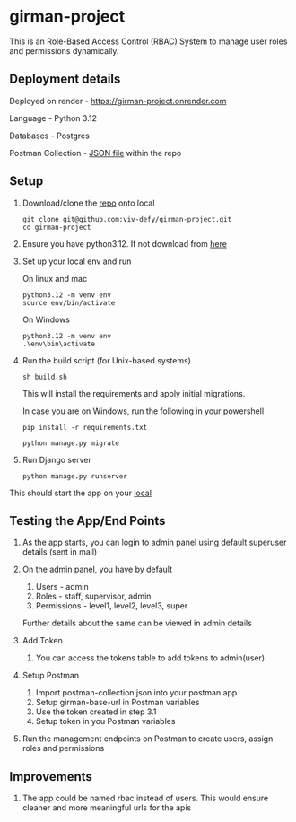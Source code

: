 # girman-project

This is an Role-Based Access Control (RBAC) System to manage user roles and permissions dynamically.

## Deployment details

Deployed on render - https://girman-project.onrender.com

Language - Python 3.12

Databases - Postgres

Postman Collection - [JSON file](/postman-collection.json) within the repo

## Setup

1. Download/clone the [repo](git@github.com:viv-defy/girman-project.git) onto local

   ```
   git clone git@github.com:viv-defy/girman-project.git
   cd girman-project
   ```

2. Ensure you have python3.12. If not download from [here](https://www.python.org/downloads/release/python-3127/)

3. Set up your local env and run

   On linux and mac

   ```
   python3.12 -m venv env
   source env/bin/activate
   ```

   On Windows

   ```
   python3.12 -m venv env
   .\env\bin\activate
   ```

4. Run the build script (for Unix-based systems)

   ```
   sh build.sh
   ```

   This will install the requirements and apply initial migrations.

   In case you are on Windows, run the following in your powershell

   ```
   pip install -r requirements.txt

   python manage.py migrate
   ```

5. Run Django server
   ```
   python manage.py runserver
   ```

This should start the app on your [local](http://localhost:8000)

## Testing the App/End Points

1. As the app starts, you can login to admin panel using default superuser details (sent in mail)
2. On the admin panel, you have by default

   1. Users - admin
   2. Roles - staff, supervisor, admin
   3. Permissions - level1, level2, level3, super

   Further details about the same can be viewed in admin details

3. Add Token

   1. You can access the tokens table to add tokens to admin(user)

4. Setup Postman

   1. Import postman-collection.json into your postman app
   2. Setup girman-base-url in Postman variables
   3. Use the token created in step 3.1
   4. Setup token in you Postman variables

5. Run the management endpoints on Postman to create users, assign roles and permissions

## Improvements

1. The app could be named rbac instead of users. This would ensure cleaner and more meaningful urls for the apis

